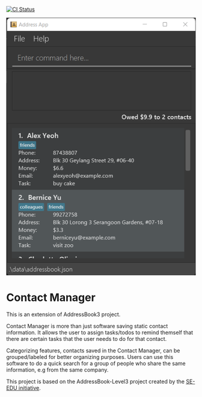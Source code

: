 [![CI Status](https://github.com/AY2122S2-TIC4002-F18-4/tp2/workflows/Java%20CI/badge.svg)](https://github.com/AY2122S2-TIC4002-F18-4/tp2)

![Ui](docs/images/Ui.png)

# Contact Manager
This is an extension of AddressBook3 project.

Contact Manager is more than just software saving static contact information. It allows the user to assign tasks/todos to remind themself that there are certain tasks that the user needs to do for that contact.

Categorizing features, contacts saved in the Contact Manager, can be grouped/labeled for better organizing purposes. Users can use this software to do a quick search for a group of people who share the same information, e.g from the same company.

This project is based on the AddressBook-Level3 project created by the [SE-EDU initiative](https://se-education.org).

